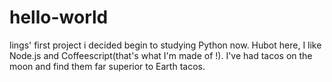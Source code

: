 # hello-world
lings' first project
i decided begin to studying Python now.
Hubot here, I like Node.js and Coffeescript(that's what I'm made of !).
I've had tacos on the moon and find them far superior to Earth tacos.
